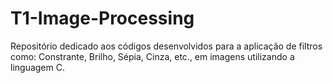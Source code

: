 # T1-Image-Processing

Repositório dedicado aos códigos desenvolvidos para a aplicação de filtros como: Constrante, Brilho, Sépia, Cinza, etc., em imagens utilizando a linguagem C.
